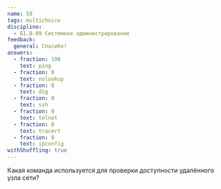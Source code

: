 ```yaml
---
name: 58
tags: multichoice
discipline:
  - Б1.В.09 Системное администрирование
feedback:
  general: Спасибо!
answers:
  - fraction: 100
    text: ping
  - fraction: 0
    text: nslookup
  - fraction: 0
    text: dig
  - fraction: 0
    text: ssh
  - fraction: 0
    text: telnet
  - fraction: 0
    text: tracert
  - fraction: 0
    text: ipconfig
withShuffling: true
---
```


Какая команда используется для проверки доступности удалённого узла сети?